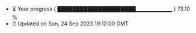 - ⏳ Year progress { █████████████████████▁▁▁▁▁▁▁▁▁ } 73.10 %
- ⏰ Updated on Sun, 24 Sep 2023 19:12:00 GMT

